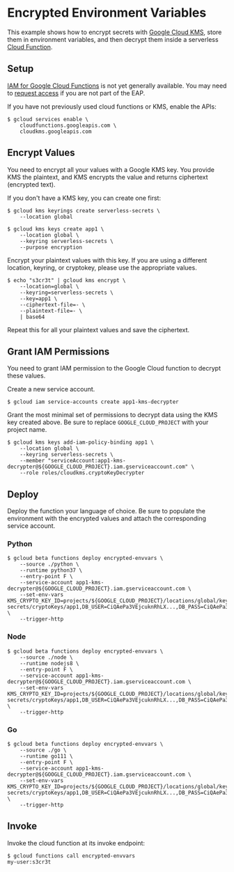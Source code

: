 # Encrypted Environment Variables

This example shows how to encrypt secrets with [Google Cloud KMS][gcp-kms],
store them in environment variables, and then decrypt them inside a serverless
[Cloud Function][gcp-func].


## Setup

[IAM for Google Cloud Functions][gcf-iam] is not yet generally available. You
may need to [request access][gcf-iam-eap] if you are not part of the EAP.

If you have not previously used cloud functions or KMS, enable the APIs:

```text
$ gcloud services enable \
    cloudfunctions.googleapis.com \
    cloudkms.googleapis.com
```


## Encrypt Values

You need to encrypt all your values with a Google KMS key. You provide KMS the
plaintext, and KMS encrypts the value and returns ciphertext (encrypted text).

If you don't have a KMS key, you can create one first:

```text
$ gcloud kms keyrings create serverless-secrets \
    --location global

$ gcloud kms keys create app1 \
    --location global \
    --keyring serverless-secrets \
    --purpose encryption
```

Encrypt your plaintext values with this key. If you are using a different
location, keyring, or cryptokey, please use the appropriate values.

```text
$ echo "s3cr3t" | gcloud kms encrypt \
    --location=global \
    --keyring=serverless-secrets \
    --key=app1 \
    --ciphertext-file=- \
    --plaintext-file=- \
    | base64
```

Repeat this for all your plaintext values and save the ciphertext.


## Grant IAM Permissions

You need to grant IAM permission to the Google Cloud function to decrypt these
values.

Create a new service account.

```text
$ gcloud iam service-accounts create app1-kms-decrypter
```

Grant the most minimal set of permissions to decrypt data using the KMS key
created above. Be sure to replace `GOOGLE_CLOUD_PROJECT` with your project name.

```text
$ gcloud kms keys add-iam-policy-binding app1 \
    --location global \
    --keyring serverless-secrets \
    --member "serviceAccount:app1-kms-decrypter@${GOOGLE_CLOUD_PROJECT}.iam.gserviceaccount.com" \
    --role roles/cloudkms.cryptoKeyDecrypter
```


## Deploy

Deploy the function your language of choice. Be sure to populate the environment
with the encrypted values and attach the corresponding service account.

### Python

```text
$ gcloud beta functions deploy encrypted-envvars \
    --source ./python \
    --runtime python37 \
    --entry-point F \
    --service-account app1-kms-decrypter@${GOOGLE_CLOUD_PROJECT}.iam.gserviceaccount.com \
    --set-env-vars KMS_CRYPTO_KEY_ID=projects/${GOOGLE_CLOUD_PROJECT}/locations/global/keyRings/serverless-secrets/cryptoKeys/app1,DB_USER=CiQAePa3VEjcuknRhLX...,DB_PASS=CiQAePa3VEpDBjS2ac... \
    --trigger-http
```

### Node

```text
$ gcloud beta functions deploy encrypted-envvars \
    --source ./node \
    --runtime nodejs8 \
    --entry-point F \
    --service-account app1-kms-decrypter@${GOOGLE_CLOUD_PROJECT}.iam.gserviceaccount.com \
    --set-env-vars KMS_CRYPTO_KEY_ID=projects/${GOOGLE_CLOUD_PROJECT}/locations/global/keyRings/serverless-secrets/cryptoKeys/app1,DB_USER=CiQAePa3VEjcuknRhLX...,DB_PASS=CiQAePa3VEpDBjS2ac... \
    --trigger-http
```

### Go

```text
$ gcloud beta functions deploy encrypted-envvars \
    --source ./go \
    --runtime go111 \
    --entry-point F \
    --service-account app1-kms-decrypter@${GOOGLE_CLOUD_PROJECT}.iam.gserviceaccount.com \
    --set-env-vars KMS_CRYPTO_KEY_ID=projects/${GOOGLE_CLOUD_PROJECT}/locations/global/keyRings/serverless-secrets/cryptoKeys/app1,DB_USER=CiQAePa3VEjcuknRhLX...,DB_PASS=CiQAePa3VEpDBjS2ac... \
    --trigger-http
```


## Invoke

Invoke the cloud function at its invoke endpoint:

```text
$ gcloud functions call encrypted-envvars
my-user:s3cr3t
```

[gcp-kms]: https://cloud.google.com/kms
[gcp-func]: https://cloud.google.com/functions/
[gcf-iam-eap]: https://bit.ly/gcf-iam-alpha
[gcf-iam]: https://cloud.google.com/functions/docs/securing/managing-access
